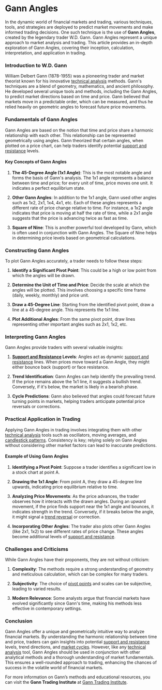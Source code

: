 # **Gann Angles**

In the dynamic world of financial markets and trading, various techniques, tools, and strategies are deployed to predict market movements and make informed trading decisions. One such technique is the use of **Gann Angles**, created by the legendary trader W.D. Gann. Gann Angles represent a unique approach to market analysis and trading. This article provides an in-depth exploration of Gann Angles, covering their inception, calculation, interpretation, and application in trading.

### Introduction to W.D. Gann

William Delbert Gann (1878-1955) was a pioneering trader and market theorist known for his innovative [technical analysis](../t/technical_analysis.md) methods. Gann's techniques are a blend of geometry, mathematics, and ancient philosophy. He developed several unique tools and methods, including the Gann Angles, to predict market directions based on time and price. Gann believed that markets move in a predictable order, which can be measured, and thus he relied heavily on geometric angles to forecast future price movements.

### Fundamentals of Gann Angles

Gann Angles are based on the notion that time and price share a harmonic relationship with each other. This relationship can be represented geometrically using angles. Gann theorized that certain angles, when plotted on a price chart, can help traders identify potential [support and resistance](../s/support_and_resistance.md) levels.

#### Key Concepts of Gann Angles

1. **The 45-Degree Angle (1x1 Angle)**: 
   This is the most notable angle and forms the basis of Gann's analysis. The 1x1 angle represents a balance between time and price; for every unit of time, price moves one unit. It indicates a perfect equilibrium state.

2. **Other Gann Angles**:
   In addition to the 1x1 angle, Gann used other angles such as 1x2, 2x1, 1x4, 4x1, etc. Each of these angles represents a different rate of price change relative to time. For instance, a 1x2 angle indicates that price is moving at half the rate of time, while a 2x1 angle suggests that the price is advancing twice as fast as time.

3. **Square of Nine**:
   This is another powerful tool developed by Gann, which is often used in conjunction with Gann Angles. The Square of Nine helps in determining price levels based on geometrical calculations.

### Constructing Gann Angles

To plot Gann Angles accurately, a trader needs to follow these steps:

1. **Identify a Significant Pivot Point**:
   This could be a high or low point from which the angles will be drawn.

2. **Determine the Unit of Time and Price**:
   Decide the scale at which the angles will be plotted. This involves choosing a specific time frame (daily, weekly, monthly) and price unit.

3. **Draw a 45-Degree Line**:
   Starting from the identified pivot point, draw a line at a 45-degree angle. This represents the 1x1 line.

4. **Plot Additional Angles**:
   From the same pivot point, draw lines representing other important angles such as 2x1, 1x2, etc.

### Interpreting Gann Angles

Gann Angles provide traders with several valuable insights:

1. **[Support and Resistance](../s/support_and_resistance.md) Levels**:
   Angles act as dynamic [support and resistance](../s/support_and_resistance.md) lines. When prices move toward a Gann Angle, they might either bounce back (support) or face resistance. 

2. **Trend Identification**:
   Gann Angles can help identify the prevailing trend. If the price remains above the 1x1 line, it suggests a bullish trend. Conversely, if it's below, the market is likely in a bearish phase.

3. **Cycle Predictions**:
   Gann also believed that angles could forecast future turning points in markets, helping traders anticipate potential price reversals or corrections.

### Practical Application in Trading

Applying Gann Angles in trading involves integrating them with other [technical analysis](../t/technical_analysis.md) tools such as oscillators, moving averages, and [candlestick patterns](../c/candlestick_patterns.md). Consistency is key; relying solely on Gann Angles without considering other market factors can lead to inaccurate predictions.

#### Example of Using Gann Angles

1. **Identifying a Pivot Point**:
   Suppose a trader identifies a significant low in a stock chart at point A.

2. **Drawing the 1x1 Angle**:
   From point A, they draw a 45-degree line upwards, indicating price equilibrium relative to time.

3. **Analyzing Price Movements**:
   As the price advances, the trader observes how it interacts with the drawn angles. During an upward movement, if the price finds support near the 1x1 angle and bounces, it indicates strength in the trend. Conversely, if it breaks below the angle, it might signal a [trend reversal](../t/trend_reversal.md) or correction.

4. **Incorporating Other Angles**:
   The trader also plots other Gann Angles (like 2x1, 1x2) to see different rates of price change. These angles become additional levels of [support and resistance](../s/support_and_resistance.md).

### Challenges and Criticisms

While Gann Angles have their proponents, they are not without criticism:

1. **Complexity**:
   The methods require a strong understanding of geometry and meticulous calculation, which can be complex for many traders.

2. **Subjectivity**:
   The choice of [pivot points](../p/pivot_points.md) and scales can be subjective, leading to varied results.

3. **Modern Relevance**:
   Some analysts argue that financial markets have evolved significantly since Gann's time, making his methods less effective in contemporary settings.

### Conclusion

Gann Angles offer a unique and geometrically intuitive way to analyze financial markets. By understanding the harmonic relationship between time and price, traders can gain insights into potential [support and resistance](../s/support_and_resistance.md) levels, trend directions, and [market cycles](../m/market_cycles.md). However, like any [technical analysis](../t/technical_analysis.md) tool, Gann Angles should be used in conjunction with other analytical methods and a thorough understanding of market fundamentals. This ensures a well-rounded approach to trading, enhancing the chances of success in the volatile world of financial markets.

For more information on Gann’s methods and educational resources, you can visit the **Gann Trading Institute** at [Gann Trading Institute](http://www.ganntrading.com).

